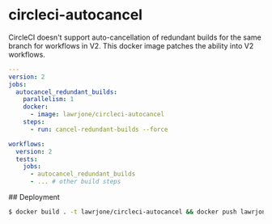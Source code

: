# circleci-autocancel

CircleCI doesn't support auto-cancellation of redundant builds for the same
branch for workflows in V2. This docker image patches the ability into V2
workflows.

```yaml
---
version: 2
jobs:
  autocancel_redundant_builds:
    parallelism: 1
    docker:
      - image: lawrjone/circleci-autocancel
    steps:
      - run: cancel-redundant-builds --force

workflows:
  version: 2
  tests:
    jobs:
      - autocancel_redundant_builds
      - ... # other build steps
```

## Deployment

```bash
$ docker build . -t lawrjone/circleci-autocancel && docker push lawrjone/circleci-autocancel
```
